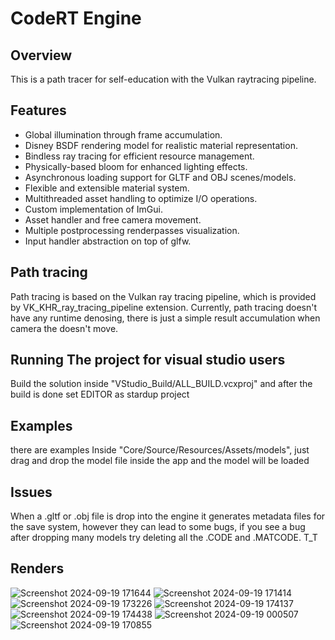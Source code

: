 # CodeRT Engine

## Overview

This is a path tracer for self-education with the Vulkan raytracing pipeline.

## Features

- Global illumination through frame accumulation.
- Disney BSDF rendering model for realistic material representation.
- Bindless ray tracing for efficient resource management.
- Physically-based bloom for enhanced lighting effects.
- Asynchronous loading support for GLTF and OBJ scenes/models.
- Flexible and extensible material system.
- Multithreaded asset handling to optimize I/O operations.
- Custom implementation of ImGui.
- Asset handler and free camera movement.
- Multiple postprocessing renderpasses visualization.
- Input handler abstraction on top of glfw.

## Path tracing

Path tracing is based on the Vulkan ray tracing pipeline, which is provided by VK_KHR_ray_tracing_pipeline extension.
Currently, path tracing doesn't have any runtime denosing, there is just a simple result accumulation when camera the doesn't move.


## Running The project for visual studio users

Build the solution inside "VStudio_Build/ALL_BUILD.vcxproj" and after the build is done set EDITOR as stardup project

## Examples

there are examples Inside "Core/Source/Resources/Assets/models", just drag and drop the model file inside the app and the model will be loaded

## Issues 

When a .gltf or .obj file is drop into the engine it generates metadata files for the save system, however they can lead to some bugs, if you see a bug after dropping many models try deleting all the .CODE and .MATCODE. T_T


## Renders


![Screenshot 2024-09-19 171644](https://github.com/user-attachments/assets/002b5e95-c494-49a8-ae59-0e47a90c946e)
![Screenshot 2024-09-19 171414](https://github.com/user-attachments/assets/9e191277-c535-4c51-9b5a-67e6be7b4904)
![Screenshot 2024-09-19 173226](https://github.com/user-attachments/assets/08812224-47f4-4284-b920-1beae3528f82)
![Screenshot 2024-09-19 174137](https://github.com/user-attachments/assets/c8748c4e-12b1-4240-8e75-aedec36f6df2)
![Screenshot 2024-09-19 174438](https://github.com/user-attachments/assets/2b9ca34e-fe5e-460a-b65f-28764ed94a12)
![Screenshot 2024-09-19 000507](https://github.com/user-attachments/assets/f899e887-6ec7-4d18-844c-c32291d9c622)
![Screenshot 2024-09-19 170855](https://github.com/user-attachments/assets/90c946cb-af1a-47fa-8b58-ad12544cce94)
